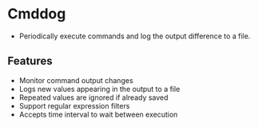# Cmddog

- Periodically execute commands and log the output difference to a file.

## Features

- Monitor command output changes
- Logs new values appearing in the output to a file
- Repeated values are ignored if already saved
- Support regular expression filters
- Accepts time interval to wait between execution
